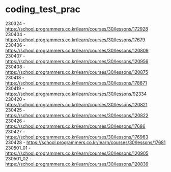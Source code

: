 # coding_test_prac
230324 - https://school.programmers.co.kr/learn/courses/30/lessons/172928  
230404 - https://school.programmers.co.kr/learn/courses/30/lessons/17679  
230406 - https://school.programmers.co.kr/learn/courses/30/lessons/120809  
230407 - https://school.programmers.co.kr/learn/courses/30/lessons/120956  
230408 - https://school.programmers.co.kr/learn/courses/30/lessons/120875  
230418 - https://school.programmers.co.kr/learn/courses/30/lessons/178871  
230419 - https://school.programmers.co.kr/learn/courses/30/lessons/92334  
230420 - https://school.programmers.co.kr/learn/courses/30/lessons/120821  
230425 - https://school.programmers.co.kr/learn/courses/30/lessons/120822  
230426 - https://school.programmers.co.kr/learn/courses/30/lessons/17686  
230427 - https://school.programmers.co.kr/learn/courses/30/lessons/176963  
230428 - https://school.programmers.co.kr/learn/courses/30/lessons/17681  
230501_01 - https://school.programmers.co.kr/learn/courses/30/lessons/120905
230501_02 - https://school.programmers.co.kr/learn/courses/30/lessons/120839
